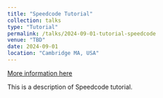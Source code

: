 ```yaml
---
title: "Speedcode Tutorial"
collection: talks
type: "Tutorial"
permalink: /talks/2024-09-01-tutorial-speedcode
venue: "TBD"
date: 2024-09-01
location: "Cambridge MA, USA"
---
```


[More information here](http://speedcode.org)

This is a description of Speedcode tutorial.